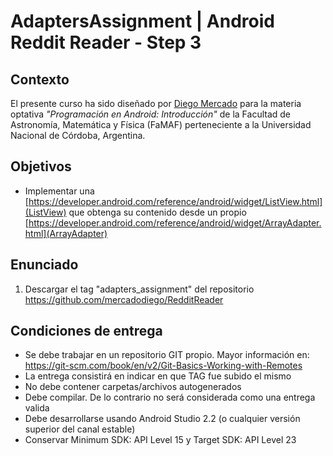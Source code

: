 # AdaptersAssignment | Android Reddit Reader - Step 3

## Contexto

El presente curso ha sido diseñado por [Diego Mercado](https://github.com/mercadodiego) para la materia optativa _"Programación en Android: Introducción"_ de la Facultad de Astronomía, Matemática y Física (FaMAF) perteneciente a la Universidad Nacional de Córdoba, Argentina. 

## Objetivos

* Implementar una [https://developer.android.com/reference/android/widget/ListView.html](ListView) que obtenga su contenido desde un propio [https://developer.android.com/reference/android/widget/ArrayAdapter.html](ArrayAdapter) 

## Enunciado

1. Descargar el tag "adapters_assignment" del repositorio https://github.com/mercadodiego/RedditReader

## Condiciones de entrega

* Se debe trabajar en un repositorio GIT propio. Mayor información en: https://git-scm.com/book/en/v2/Git-Basics-Working-with-Remotes
* La entrega consistirá en indicar en que TAG fue subido el mismo 
* No debe contener carpetas/archivos autogenerados
* Debe compilar. De lo contrario no será considerada como una entrega valida
* Debe desarrollarse usando Android Studio 2.2 (o cualquier versión superior del canal estable)
* Conservar Minimum SDK: API Level 15 y Target SDK: API Level 23 
